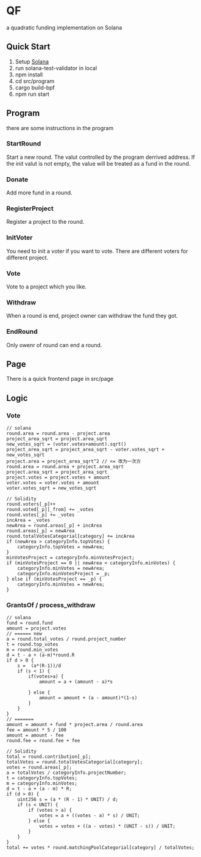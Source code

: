 # QF
a quadratic funding implementation on Solana

## Quick Start
1. Setup [Solana](https://github.com/solana-labs/solana)
2. run solana-test-validator in local
2. npm install
3. cd src/program
4. cargo build-bpf
5. npm run start

## Program

there are some instructions in the program

### StartRound

Start a new round. The valut controlled by the program derrived address. If the init valut is not empty, the value will be treated as a fund in the round.

### Donate

Add more fund in a round.

### RegisterProject

Register a project to the round.

### InitVoter

You need to init a voter if you want to vote. There are different voters for different project.


### Vote

Vote to a project which you like.

### Withdraw

When a round is end, project owner can withdraw the fund they got.

### EndRound

Only owenr of round can end a round.

## Page

There is a quick frontend page in src/page

## Logic

### Vote 

```
// solana
round.area = round.area - project.area
project_area_sqrt = project.area_sqrt
new_votes_sqrt = (voter.votes+amount).sqrt()
project_area_sqrt = project_area_sqrt - voter.votes_sqrt + new_votes_sqrt
project.area = project_area_sqrt^2 // <= 改为一次方
round.area = round.area + project.area_sqrt
project.area_sqrt = project_area_sqrt
project.votes = project.votes + amount
voter.votes = voter.votes + amount
voter.votes_sqrt = new_votes_sqrt

// Solidity
round.voters[_p]++
round.voted[_p][_from] += _votes
round.votes[_p] += _votes
incArea = _votes
newArea = round.areas[_p] + incArea
round.areas[_p] = newArea
round.totalVotesCategorial[category] += incArea
if (newArea > categoryInfo.topVotes) {
    categoryInfo.topVotes = newArea;
}
minVotesProject = categoryInfo.minVotesProject;
if (minVotesProject == 0 || newArea < categoryInfo.minVotes) {
    categoryInfo.minVotes = newArea;
    categoryInfo.minVotesProject = _p;
} else if (minVotesProject == _p) {
    categoryInfo.minVotes = newArea;
}
```

### GrantsOf / process_withdraw

```
// solana
fund = round.fund
amount = project.votes
// ====== new
a = round.total_votes / round.project_number 
t = round.top_votes
m = round.min_votes 
d = t - a + (a-m)*round.R 
if d > 0 {
    s =  (a*(R-1))/d
    if (s < 1) {
        if(votes>a) {
            amount = a + (amount - a)*s

        } else {
            amount = amount + (a - amount)*(1-s)
        }
    } 
}
// =======
amount = amount + fund * project.area / round.area
fee = amount * 5 / 100
amount = amount - fee
round.fee = round.fee + fee

// Solidity
total = round.contribution[_p];
totalVotes = round.totalVotesCategorial[category];
votes = round.areas[_p];
a = totalVotes / categoryInfo.projectNumber;
t = categoryInfo.topVotes;
m = categoryInfo.minVotes;
d = t - a + (a - m) * R;
if (d > 0) {
    uint256 s = (a * (R - 1) * UNIT) / d;
    if (s < UNIT) {
        if (votes > a) {
            votes = a + ((votes - a) * s) / UNIT;
        } else {
            votes = votes + ((a - votes) * (UNIT - s)) / UNIT;
        }
    }
}
total += votes * round.matchingPoolCategorial[category] / totalVotes;
```